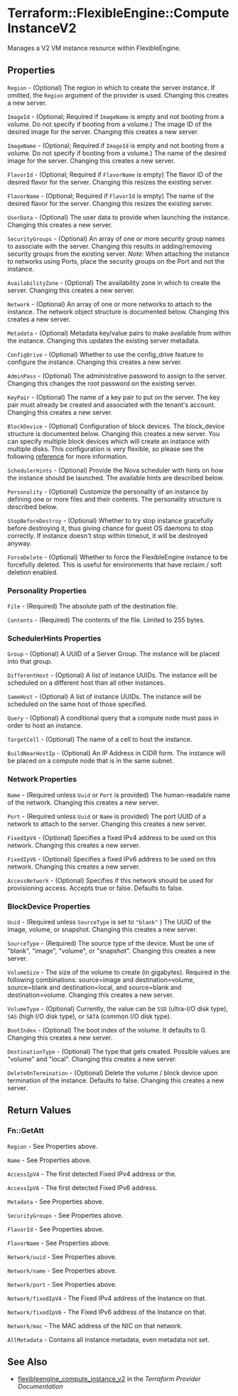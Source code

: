 # Terraform::FlexibleEngine::ComputeInstanceV2

Manages a V2 VM instance resource within FlexibleEngine.

## Properties

`Region` - (Optional) The region in which to create the server instance. If omitted, the `Region` argument of the provider is used. Changing this creates a new server.

`ImageId` - (Optional; Required if `ImageName` is empty and not booting from a volume. Do not specify if booting from a volume.) The image ID of the desired image for the server. Changing this creates a new server.

`ImageName` - (Optional; Required if `ImageId` is empty and not booting from a volume. Do not specify if booting from a volume.) The name of the desired image for the server. Changing this creates a new server.

`FlavorId` - (Optional; Required if `FlavorName` is empty) The flavor ID of the desired flavor for the server. Changing this resizes the existing server.

`FlavorName` - (Optional; Required if `FlavorId` is empty) The name of the desired flavor for the server. Changing this resizes the existing server.

`UserData` - (Optional) The user data to provide when launching the instance. Changing this creates a new server.

`SecurityGroups` - (Optional) An array of one or more security group names to associate with the server. Changing this results in adding/removing security groups from the existing server. *Note*: When attaching the instance to networks using Ports, place the security groups on the Port and not the instance.

`AvailabilityZone` - (Optional) The availability zone in which to create the server. Changing this creates a new server.

`Network` - (Optional) An array of one or more networks to attach to the instance. The network object structure is documented below. Changing this creates a new server.

`Metadata` - (Optional) Metadata key/value pairs to make available from within the instance. Changing this updates the existing server metadata.

`ConfigDrive` - (Optional) Whether to use the config_drive feature to configure the instance. Changing this creates a new server.

`AdminPass` - (Optional) The administrative password to assign to the server. Changing this changes the root password on the existing server.

`KeyPair` - (Optional) The name of a key pair to put on the server. The key pair must already be created and associated with the tenant's account. Changing this creates a new server.

`BlockDevice` - (Optional) Configuration of block devices. The block_device structure is documented below. Changing this creates a new server. You can specify multiple block devices which will create an instance with multiple disks. This configuration is very flexible, so please see the following [reference](http://docs.openstack.org/developer/nova/block_device_mapping.html) for more information.

`SchedulerHints` - (Optional) Provide the Nova scheduler with hints on how the instance should be launched. The available hints are described below.

`Personality` - (Optional) Customize the personality of an instance by defining one or more files and their contents. The personality structure is described below.

`StopBeforeDestroy` - (Optional) Whether to try stop instance gracefully before destroying it, thus giving chance for guest OS daemons to stop correctly. If instance doesn't stop within timeout, it will be destroyed anyway.

`ForceDelete` - (Optional) Whether to force the FlexibleEngine instance to be forcefully deleted. This is useful for environments that have reclaim / soft deletion enabled.

### Personality Properties

`File` - (Required) The absolute path of the destination file.

`Contents` - (Required) The contents of the file. Limited to 255 bytes.

### SchedulerHints Properties

`Group` - (Optional) A UUID of a Server Group. The instance will be placed into that group.

`DifferentHost` - (Optional) A list of instance UUIDs. The instance will be scheduled on a different host than all other instances.

`SameHost` - (Optional) A list of instance UUIDs. The instance will be scheduled on the same host of those specified.

`Query` - (Optional) A conditional query that a compute node must pass in order to host an instance.

`TargetCell` - (Optional) The name of a cell to host the instance.

`BuildNearHostIp` - (Optional) An IP Address in CIDR form. The instance will be placed on a compute node that is in the same subnet.

### Network Properties

`Name` - (Required unless `Uuid` or `Port` is provided) The human-readable name of the network. Changing this creates a new server.

`Port` - (Required unless `Uuid` or `Name` is provided) The port UUID of a network to attach to the server. Changing this creates a new server.

`FixedIpV4` - (Optional) Specifies a fixed IPv4 address to be used on this network. Changing this creates a new server.

`FixedIpV6` - (Optional) Specifies a fixed IPv6 address to be used on this network. Changing this creates a new server.

`AccessNetwork` - (Optional) Specifies if this network should be used for provisioning access. Accepts true or false. Defaults to false.

### BlockDevice Properties

`Uuid` - (Required unless `SourceType` is set to `"blank"` ) The UUID of the image, volume, or snapshot. Changing this creates a new server.

`SourceType` - (Required) The source type of the device. Must be one of "blank", "image", "volume", or "snapshot". Changing this creates a new server.

`VolumeSize` - The size of the volume to create (in gigabytes). Required in the following combinations: source=image and destination=volume, source=blank and destination=local, and source=blank and destination=volume. Changing this creates a new server.

`VolumeType` - (Optional) Currently, the value can be `SSD` (ultra-I/O disk type), `SAS` (high I/O disk type), or `SATA` (common I/O disk type).

`BootIndex` - (Optional) The boot index of the volume. It defaults to 0. Changing this creates a new server.

`DestinationType` - (Optional) The type that gets created. Possible values are "volume" and "local". Changing this creates a new server.

`DeleteOnTermination` - (Optional) Delete the volume / block device upon termination of the instance. Defaults to false. Changing this creates a new server.


## Return Values

### Fn::GetAtt

`Region` - See Properties above.

`Name` - See Properties above.

`AccessIpV4` - The first detected Fixed IPv4 address _or_ the.

`AccessIpV6` - The first detected Fixed IPv6 address.

`Metadata` - See Properties above.

`SecurityGroups` - See Properties above.

`FlavorId` - See Properties above.

`FlavorName` - See Properties above.

`Network/uuid` - See Properties above.

`Network/name` - See Properties above.

`Network/port` - See Properties above.

`Network/fixedIpV4` - The Fixed IPv4 address of the Instance on that.

`Network/fixedIpV6` - The Fixed IPv6 address of the Instance on that.

`Network/mac` - The MAC address of the NIC on that network.

`AllMetadata` - Contains all instance metadata, even metadata not set.

## See Also

* [flexibleengine_compute_instance_v2](https://www.terraform.io/docs/providers/flexibleengine/r/compute_instance_v2.html) in the _Terraform Provider Documentation_